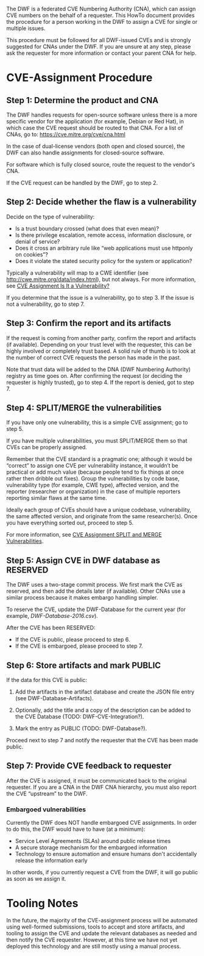 The DWF is a federated CVE Numbering Authority (CNA), which can assign CVE numbers on the behalf of a requester.  This HowTo document provides the procedure for a person working in the DWF to assign a CVE for single or multiple issues.

This procedure must be followed for all DWF-issued CVEs and is strongly suggested for CNAs under the DWF. If you are unsure at any step, please ask the requester for more information or contact your parent CNA for help.

# CVE-Assignment Procedure
## Step 1: Determine the product and CNA

The DWF handles requests for open-source software unless there is a more specific vendor for the application (for example, Debian or Red Hat), in which case the CVE request should be routed to that CNA. For a list of CNAs, go to: https://cve.mitre.org/cve/cna.html

In the case of dual-license vendors (both open and closed source), the DWF can also handle assignments for closed-source software.

For software which is fully closed source, route the request to the vendor's CNA.

If the CVE request can be handled by the DWF, go to step 2.

## Step 2: Decide whether the flaw is a vulnerability

Decide on the type of vulnerability:
* Is a trust boundary crossed (what does that even mean)?
* Is there privilege escalation, remote access, information disclosure, or denial of service?
* Does it cross an arbitrary rule like “web applications must use httponly on cookies”?
* Does it violate the stated security policy for the system or application?

Typically a vulnerability will map to a CWE identifier (see http://cwe.mitre.org/data/index.html), but not always.  For more information, see [CVE Assignment Is It a Vulnerability?](CVE-Assignment-is-it-a-vulnerability.md)

If you determine that the issue is a vulnerability,  go to step 3. If the issue is not a vulnerability, go to step 7.

## Step 3: Confirm the report and its artifacts

If the request is coming from another party, confirm the report and artifacts (if available). Depending on your trust level with the requester, this can be highly involved or completely trust based. A solid rule of thumb is to look at the number of correct CVE requests the person has made in the past.

Note that trust data will be added to the DNA (DWF Numbering Authority) registry as time goes on. After confirming the request (or deciding the requester is highly trusted), go to step 4. If the report is denied, got to step 7.

## Step 4: SPLIT/MERGE the vulnerabilities

If you have only one vulnerability, this is a simple CVE assignment; go to step 5.

If you have multiple vulnerabilities, you must SPLIT/MERGE them so that CVEs can be properly assigned.

Remember that the CVE standard is a pragmatic one; although it would be “correct” to assign one CVE per vulnerability instance, it wouldn’t be practical or add much value (because people tend to fix things at once rather then dribble out fixes). Group the vulnerabilities by code base, vulnerability type (for example, CWE type), affected version, and the reporter (researcher or organization) in the case of multiple reporters reporting similar flaws at the same time.

Ideally each group of CVEs should have a unique codebase, vulnerability, the same affected version, and originate from the same researcher(s). Once you have everything sorted out, proceed to step 5.

For more information, see [CVE Assignment SPLIT and MERGE Vulnerabilities](CVE-Assignment-SPLIT-MERGE.md).

## Step 5: Assign CVE in DWF database as RESERVED

The DWF uses a two-stage commit process. We first mark the CVE as reserved, and then add the details later (if available). Other CNAs use a similar process because it makes embargo handling simpler.

To reserve the CVE, update the DWF-Database for the current year (for example, *DWF-Database-2016.csv*).

After the CVE has been RESERVED:
* If the CVE is public, please proceed to step 6.
* If the CVE is embargoed, please proceed to step 7.

## Step 6: Store artifacts and mark PUBLIC

If the data for this CVE is public:

1. Add the artifacts in the artifact database and create the JSON file entry (see DWF-Database-Artifacts).

2. Optionally, add the title and a copy of the description can be added to the CVE Database (TODO: DWF-CVE-Integration?).

3. Mark the entry as PUBLIC (TODO: DWF-Database?).

Proceed next to step 7 and notify the requester that the CVE has been made public.

## Step 7: Provide CVE feedback to requester

After the CVE is assigned, it must be communicated back to the original requester. If you are a CNA in the DWF CNA hierarchy, you must also report the CVE “upstream” to the DWF.

### Embargoed vulnerabilities

Currently the DWF does NOT handle embargoed CVE assignments. In order to do this, the DWF would have to have (at a minimum):

* Service Level Agreements (SLAs) around public release times
* A secure storage mechanism for the embargoed information
* Technology to ensure automation and ensure humans don't accidentally release the information early

In other words, if you currently request a CVE from the DWF, it will go public as soon as we assign it.

# Tooling Notes

In the future, the majority of the CVE-assignment process will be automated using well-formed submissions, tools to accept and store artifacts, and tooling to assign the CVE and update the relevant databases as needed and then notify the CVE requester. However, at this time we have not yet deployed this technology and are still mostly using a manual process.
